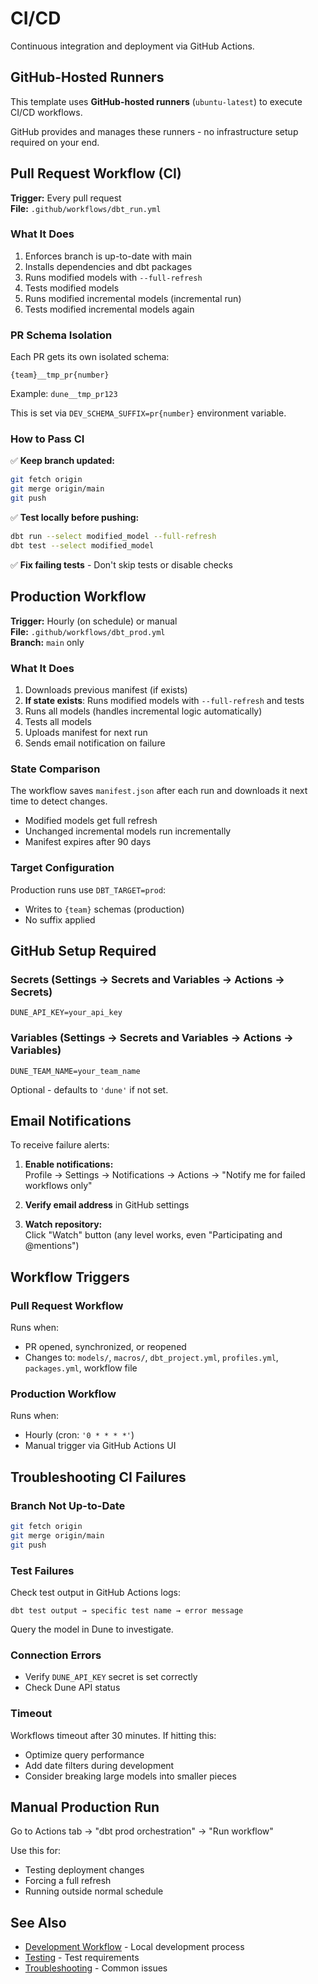# CI/CD

Continuous integration and deployment via GitHub Actions.

## GitHub-Hosted Runners

This template uses **GitHub-hosted runners** (`ubuntu-latest`) to execute CI/CD workflows. 

GitHub provides and manages these runners - no infrastructure setup required on your end.

## Pull Request Workflow (CI)

**Trigger:** Every pull request  
**File:** `.github/workflows/dbt_run.yml`

### What It Does

1. Enforces branch is up-to-date with main
2. Installs dependencies and dbt packages
3. Runs modified models with `--full-refresh`
4. Tests modified models
5. Runs modified incremental models (incremental run)
6. Tests modified incremental models again

### PR Schema Isolation

Each PR gets its own isolated schema:

```
{team}__tmp_pr{number}
```

Example: `dune__tmp_pr123`

This is set via `DEV_SCHEMA_SUFFIX=pr{number}` environment variable.

### How to Pass CI

✅ **Keep branch updated:**
```bash
git fetch origin
git merge origin/main
git push
```

✅ **Test locally before pushing:**
```bash
dbt run --select modified_model --full-refresh
dbt test --select modified_model
```

✅ **Fix failing tests** - Don't skip tests or disable checks

## Production Workflow

**Trigger:** Hourly (on schedule) or manual  
**File:** `.github/workflows/dbt_prod.yml`  
**Branch:** `main` only

### What It Does

1. Downloads previous manifest (if exists)
2. **If state exists**: Runs modified models with `--full-refresh` and tests
3. Runs all models (handles incremental logic automatically)
4. Tests all models
5. Uploads manifest for next run
6. Sends email notification on failure

### State Comparison

The workflow saves `manifest.json` after each run and downloads it next time to detect changes.

- Modified models get full refresh
- Unchanged incremental models run incrementally
- Manifest expires after 90 days

### Target Configuration

Production runs use `DBT_TARGET=prod`:
- Writes to `{team}` schemas (production)
- No suffix applied

## GitHub Setup Required

### Secrets (Settings → Secrets and Variables → Actions → Secrets)

```
DUNE_API_KEY=your_api_key
```

### Variables (Settings → Secrets and Variables → Actions → Variables)

```
DUNE_TEAM_NAME=your_team_name
```

Optional - defaults to `'dune'` if not set.

## Email Notifications

To receive failure alerts:

1. **Enable notifications:**  
   Profile → Settings → Notifications → Actions → "Notify me for failed workflows only"

2. **Verify email address** in GitHub settings

3. **Watch repository:**  
   Click "Watch" button (any level works, even "Participating and @mentions")

## Workflow Triggers

### Pull Request Workflow

Runs when:
- PR opened, synchronized, or reopened
- Changes to: `models/`, `macros/`, `dbt_project.yml`, `profiles.yml`, `packages.yml`, workflow file

### Production Workflow

Runs when:
- Hourly (cron: `'0 * * * *'`)
- Manual trigger via GitHub Actions UI

## Troubleshooting CI Failures

### Branch Not Up-to-Date

```bash
git fetch origin
git merge origin/main
git push
```

### Test Failures

Check test output in GitHub Actions logs:
```
dbt test output → specific test name → error message
```

Query the model in Dune to investigate.

### Connection Errors

- Verify `DUNE_API_KEY` secret is set correctly
- Check Dune API status

### Timeout

Workflows timeout after 30 minutes. If hitting this:
- Optimize query performance
- Add date filters during development
- Consider breaking large models into smaller pieces

## Manual Production Run

Go to Actions tab → "dbt prod orchestration" → "Run workflow"

Use this for:
- Testing deployment changes
- Forcing a full refresh
- Running outside normal schedule

## See Also

- [Development Workflow](development-workflow.md) - Local development process
- [Testing](testing.md) - Test requirements
- [Troubleshooting](troubleshooting.md) - Common issues

